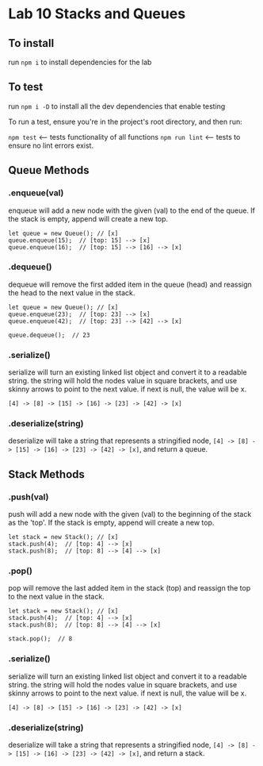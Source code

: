 # Lab 10 Stacks and Queues

## To install

run `npm i` to install dependencies for the lab

## To test

run `npm i -D` to install all the dev dependencies that enable testing

To run a test, ensure you're in the project's root directory, and then run:

`npm test` <-- tests functionality of all functions
`npm run lint` <-- tests to ensure no lint errors exist.

## Queue Methods

### .enqueue(val)

enqueue will add a new node with the given (val) to the end of the queue. If the stack is empty, append will create a new top.

```
let queue = new Queue(); // [x]
queue.enqueue(15);  // [top: 15] --> [x]
queue.enqueue(16);  // [top: 15] --> [16] --> [x]
```

### .dequeue()

dequeue will remove the first added item in the queue (head) and reassign the head to the next value in the stack.

```
let queue = new Queue(); // [x]
queue.enqueue(23);  // [top: 23] --> [x]
queue.enqueue(42);  // [top: 23] --> [42] --> [x]

queue.dequeue();  // 23
```

### .serialize()

serialize will turn an existing linked list object and convert it to a readable string. the string will hold the nodes value in square brackets, and use skinny arrows to point to the next value. if  next  is null, the value will be x. 

```
[4] -> [8] -> [15] -> [16] -> [23] -> [42] -> [x]
```

### .deserialize(string)

deserialize will take a string that represents a stringified node, `[4] -> [8] -> [15] -> [16] -> [23] -> [42] -> [x]`, and return a queue.


## Stack Methods

### .push(val)

push will add a new node with the given (val) to the beginning of the stack as the 'top'. If the stack is empty, append will create a new top.

```
let stack = new Stack(); // [x]
stack.push(4);  // [top: 4] --> [x]
stack.push(8);  // [top: 8] --> [4] --> [x]
```

### .pop()

pop will remove the last added item in the stack (top) and reassign the top to the next value in the stack.

```
let stack = new Stack(); // [x]
stack.push(4);  // [top: 4] --> [x]
stack.push(8);  // [top: 8] --> [4] --> [x]

stack.pop();  // 8
```

### .serialize()

serialize will turn an existing linked list object and convert it to a readable string. the string will hold the nodes value in square brackets, and use skinny arrows to point to the next value. if  next  is null, the value will be x. 

```
[4] -> [8] -> [15] -> [16] -> [23] -> [42] -> [x]
```

### .deserialize(string)

deserialize will take a string that represents a stringified node, `[4] -> [8] -> [15] -> [16] -> [23] -> [42] -> [x]`, and return a stack.

